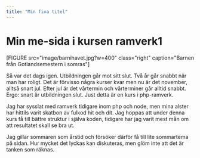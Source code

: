 ```yaml
---
title: "Min fina titel"
---
```

Min me-sida i kursen ramverk1
=========================



[FIGURE src="image/barnihavet.jpg?w=400" class="right" caption="Barnen från Gotlandsemestern i somras"]

Så var det dags igen. Utbildningen går mot sitt slut. Två år går snabbt när man har roligt. Det är förvisso några kurser kvar men nu är det
november, alltså snart jul. Efter jul är det vårtermin och vårterminer går alltid snabbt. Ergo: snart är utbildningen slut.
Just detta är en kurs i php-ramverk.

Jag har sysslat med ramverk tidigare inom php och node, men mina alster har hittils varit skatbon
av fulkod hit och dit. Jag hoppas att under denna kurs få till bättre struktur i själva koden,
tidigare har jag varit mest mån om att resultatet skall se bra ut.

Jag gillar sommaren som årstid och försöker därför få till lite sommartema på sidan.
Hur mycket det lyckas kan diskuteras, men glöm inte att det är tanken som räknas.
